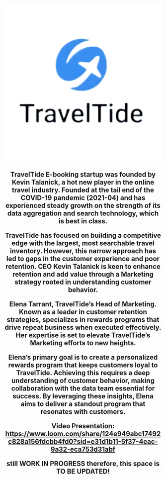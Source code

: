 ![Binary Code Presentation in Bright Colors Funky Retro Style](https://github.com/ea-techcodes/TravelTide-Project/blob/main/TRAVEL-2.png)
<p align="center">

<h2 align="center">TravelTide E-booking startup was founded by Kevin Talanick, a hot new player in the online travel industry. Founded at the tail end of the COVID-19 pandemic (2021-04) and has experienced steady growth on the strength of its data aggregation and search technology, which is best in class. 
  
  <p align="center">TravelTide has focused on building a competitive edge with the largest, most searchable travel inventory. However, this narrow approach has led to gaps in the customer experience and poor retention. CEO Kevin Talanick is keen to enhance retention and add value through a Marketing strategy rooted in understanding customer behavior. 
</p>

<p align="center">Elena Tarrant, TravelTide’s Head of Marketing. Known as a leader in customer retention strategies, specializes in rewards programs that drive repeat business when executed effectively. Her expertise is set to elevate TravelTide’s Marketing efforts to new heights.

Elena’s primary goal is to create a personalized rewards program that keeps customers loyal to TravelTide. Achieving this requires a deep understanding of customer behavior, making collaboration with the data team essential for success. By leveraging these insights, Elena aims to deliver a standout program that resonates with customers. </p>

Video Presentation: https://www.loom.com/share/124e949abc17492c828a156fdcbb4fd0?sid=e31d1b11-5f37-4eac-9a32-eca753d31abf 

<p align="center">still WORK IN PROGRESS therefore, this space is TO BE UPDATED! </p>
